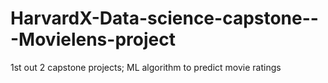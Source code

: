 # HarvardX-Data-science-capstone---Movielens-project
1st out 2 capstone projects; ML algorithm to predict movie ratings
